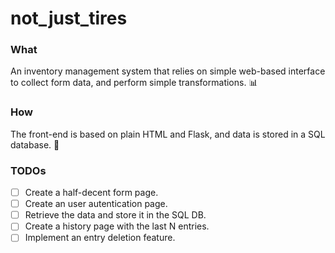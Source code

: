 # not_just_tires

### What

An inventory management system that relies on simple web-based interface to collect form data, and perform simple transformations. 📊

### How

The front-end is based on plain HTML and Flask, and data is stored in a SQL database. 💾

### TODOs

- [ ] Create a half-decent form page.
- [ ] Create an user autentication page.
- [ ] Retrieve the data and store it in the SQL DB.
- [ ] Create a history page with the last N entries.
- [ ] Implement an entry deletion feature.